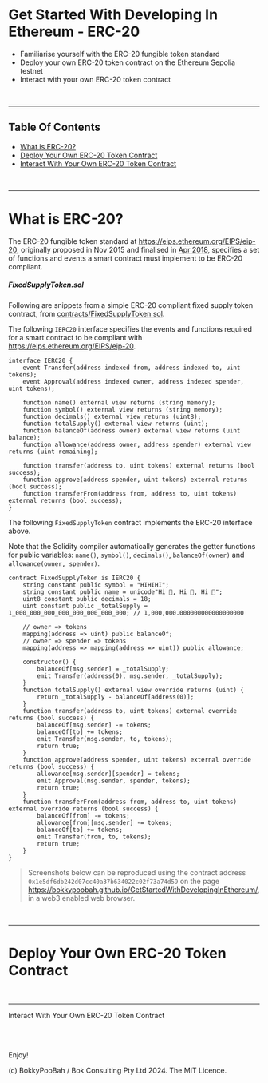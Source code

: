 # Get Started With Developing In Ethereum - ERC-20

* Familiarise yourself with the ERC-20 fungible token standard
* Deploy your own ERC-20 token contract on the Ethereum Sepolia testnet
* Interact with your own ERC-20 token contract

<br />

---

## Table Of Contents

* [What is ERC-20?](#what-is-erc-20-)
* [Deploy Your Own ERC-20 Token Contract](#deploy-your-own-erc-20-token-contract)
* [Interact With Your Own ERC-20 Token Contract](#interact-with-your-own-erc-20-token-contract)

<br />

---

# What is ERC-20?

The ERC-20 fungible token standard at https://eips.ethereum.org/EIPS/eip-20, originally proposed in Nov 2015 and finalised in [Apr 2018](https://github.com/ethereum/ERCs/commit/ef9dc7ece65fcf8c9858993073086c188a71f8ed), specifies a set of functions and events a smart contract must implement to be ERC-20 compliant.

##### FixedSupplyToken.sol

Following are snippets from a simple ERC-20 compliant fixed supply token contract, from [contracts/FixedSupplyToken.sol](contracts/FixedSupplyToken.sol).

The following `IERC20` interface specifies the events and functions required for a smart contract to be compliant with https://eips.ethereum.org/EIPS/eip-20.

```solidity
interface IERC20 {
    event Transfer(address indexed from, address indexed to, uint tokens);
    event Approval(address indexed owner, address indexed spender, uint tokens);

    function name() external view returns (string memory);
    function symbol() external view returns (string memory);
    function decimals() external view returns (uint8);
    function totalSupply() external view returns (uint);
    function balanceOf(address owner) external view returns (uint balance);
    function allowance(address owner, address spender) external view returns (uint remaining);

    function transfer(address to, uint tokens) external returns (bool success);
    function approve(address spender, uint tokens) external returns (bool success);
    function transferFrom(address from, address to, uint tokens) external returns (bool success);
}
```

The following `FixedSupplyToken` contract implements the ERC-20 interface above.

Note that the Solidity compiler automatically generates the getter functions for public variables: `name()`, `symbol()`, `decimals()`, `balanceOf(owner)` and `allowance(owner, spender)`.

```
contract FixedSupplyToken is IERC20 {
    string constant public symbol = "HIHIHI";
    string constant public name = unicode"Hi 👋, Hi 👋, Hi 👋";
    uint8 constant public decimals = 18;
    uint constant public _totalSupply = 1_000_000_000_000_000_000_000_000; // 1,000,000.000000000000000000

    // owner => tokens
    mapping(address => uint) public balanceOf;
    // owner => spender => tokens
    mapping(address => mapping(address => uint)) public allowance;

    constructor() {
        balanceOf[msg.sender] = _totalSupply;
        emit Transfer(address(0), msg.sender, _totalSupply);
    }
    function totalSupply() external view override returns (uint) {
        return _totalSupply - balanceOf[address(0)];
    }
    function transfer(address to, uint tokens) external override returns (bool success) {
        balanceOf[msg.sender] -= tokens;
        balanceOf[to] += tokens;
        emit Transfer(msg.sender, to, tokens);
        return true;
    }
    function approve(address spender, uint tokens) external override returns (bool success) {
        allowance[msg.sender][spender] = tokens;
        emit Approval(msg.sender, spender, tokens);
        return true;
    }
    function transferFrom(address from, address to, uint tokens) external override returns (bool success) {
        balanceOf[from] -= tokens;
        allowance[from][msg.sender] -= tokens;
        balanceOf[to] += tokens;
        emit Transfer(from, to, tokens);
        return true;
    }
}
```

> Screenshots below can be reproduced using the contract address `0x1e5df6db242d07cc40a37b634022c02f73a74d59` on the page https://bokkypoobah.github.io/GetStartedWithDevelopingInEthereum/, in a web3 enabled web browser.



<br />

---

# Deploy Your Own ERC-20 Token Contract

<br />

---

Interact With Your Own ERC-20 Token Contract


<br />

<br />

Enjoy!

(c) BokkyPooBah / Bok Consulting Pty Ltd 2024. The MIT Licence.

